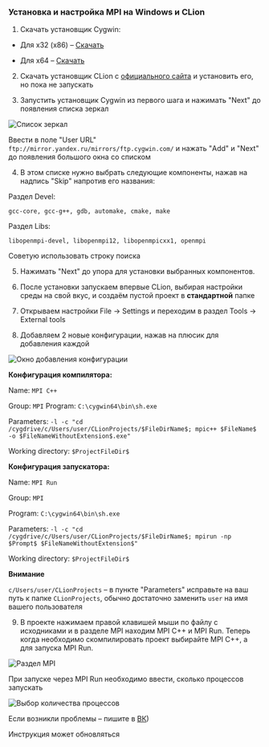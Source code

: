 ### Установка и настройка MPI на Windows и CLion

1. Скачать установщик Cygwin:

* Для x32 (x86) – [Скачать](https://cygwin.com/setup-x86.exe)

* Для x64          – [Скачать](https://cygwin.com/setup-x86_64.exe)

2. Скачать установщик CLion с [официального сайта](https://www.jetbrains.com/clion/download/download-thanks.html) и установить его, но пока не запускать

3. Запустить установщик Cygwin из первого шага и нажимать "Next" до появления списка зеркал

![Список зеркал](https://github.com/justnero-ru/university/blob/master/semestr.05/%D0%A2%D0%A0%D0%A1%D0%B8%D0%9F%D0%92/%D0%98%D0%BD%D1%81%D1%82%D1%80%D1%83%D0%BA%D1%86%D0%B8%D1%8F/1.png)

Ввести в поле "User URL" `ftp://mirror.yandex.ru/mirrors/ftp.cygwin.com/` и нажать "Add" и "Next" до появления большого окна со списком

4. В этом списке нужно выбрать следующие компоненты, нажав на надпись "Skip" напротив его названия:

Раздел Devel:

`gcc-core, gcc-g++, gdb, automake, cmake, make`

Раздел Libs:

`libopenmpi-devel, libopenmpi12, libopenmpicxx1, openmpi`

Советую использовать строку поиска

5. Нажимать "Next" до упора для установки выбранных компонентов.

6. После установки запускаем впервые CLion, выбирая настройки среды на свой вкус, и создаём пустой проект в **стандартной** папке

7. Открываем настройки File -> Settings и переходим в раздел Tools -> External tools

8. Добавляем 2 новые конфигурации, нажав на плюсик для добавления каждой

![Окно добавления конфигурации](https://github.com/justnero-ru/university/blob/master/semestr.05/%D0%A2%D0%A0%D0%A1%D0%B8%D0%9F%D0%92/%D0%98%D0%BD%D1%81%D1%82%D1%80%D1%83%D0%BA%D1%86%D0%B8%D1%8F/2.png)

**Конфигурация компилятора:**

Name: `MPI C++`

Group: `MPI`
Program: `C:\cygwin64\bin\sh.exe`

Parameters: `-l -c "cd /cygdrive/c/Users/user/CLionProjects/$FileDirName$; mpic++ $FileName$ -o $FileNameWithoutExtension$.exe"`

Working directory: `$ProjectFileDir$`


**Конфигурация запускатора:**

Name: `MPI Run`

Group: `MPI`

Program: `C:\cygwin64\bin\sh.exe`

Parameters: `-l -c "cd /cygdrive/c/Users/user/CLionProjects/$FileDirName$; mpirun -np $Prompt$ $FileNameWithoutExtension$"`

Working directory: `$ProjectFileDir$`


**Внимание**

`с/Users/user/CLionProjects` – в пункте "Parameters" исправьте на ваш путь к папке `CLionProjects`, обычно достаточно заменить `user` на имя вашего пользователя

9. В проекте нажимаем правой клавишей мыши по файлу с исходниками и в разделе MPI находим MPI C++ и MPI Run. Теперь когда необходимо скомпилировать проект выбирайте MPI C++, а для запуска MPI Run.

![Раздел MPI](https://github.com/justnero-ru/university/blob/master/semestr.05/%D0%A2%D0%A0%D0%A1%D0%B8%D0%9F%D0%92/%D0%98%D0%BD%D1%81%D1%82%D1%80%D1%83%D0%BA%D1%86%D0%B8%D1%8F/3.png)

При запуске через MPI Run необходимо ввести, сколько процессов запускать

![Выбор количества процессов](https://github.com/justnero-ru/university/blob/master/semestr.05/%D0%A2%D0%A0%D0%A1%D0%B8%D0%9F%D0%92/%D0%98%D0%BD%D1%81%D1%82%D1%80%D1%83%D0%BA%D1%86%D0%B8%D1%8F/4.png)

Если возникли проблемы – пишите в [ВК](http://vk.com/justnero_ru))

Инструкция может обновляться